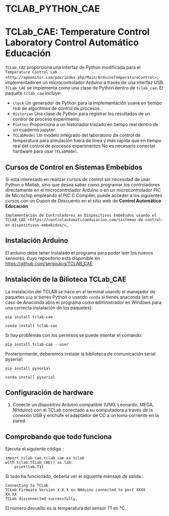 # TCLAB_PYTHON_CAE
TCLab_CAE: Temperature Control Laboratory Control Automático Educación
=======================================================================


``TCLab_CAE`` proporciona una interfaz de Python modificada para el `Temperature Control Lab <http://apmonitor.com/pdc/index.php/Main/ArduinoTemperatureControl>`_ implementado en un microcontrolador Arduino a través de una interfaz USB. ``TCLab_CAE`` se implementa como una clase de Python dentro de ``tclab_cae``.  El paquete  ``tclab_cae`` incluye:

* ``clock`` Un generador de Python para la implementación suave en tiempo real de    algoritmos de control de procesos.
* ``Historian`` Una clase de Python para registrar los resultados de un control de proceso experimento.
* ``Plotter`` Proporciona a un historiador trazado en tiempo real dentro de un cuaderno jupyter.
* ``TCLabModel`` Un modelo integrado del laboratorio de control de temperatura para simulación fuera de línea y más rápida que en tiempo real del control de procesos experimentos No es necesario conectar hardware para usar ``TCLabModel``.

Cursos de Control en Sistemas Embebidos
--------------------

Si esta interesado en realizar cursos de control sin necesidad de usar Python o Matlab, sino que desea saber como programar los controladores directamente en el microcontrolador Arduino o en un microcontrolador PIC de Microchip empleando el PIC C Compiler, puede acceder a los siguientes cursos con un Cupon de Descuento en el sitio web de **Control Automático Educación**

`Implementación de Controladores en Dispositivos Embebidos usando el TCLAB_CAE <https://controlautomaticoeducacion.com/sistemas-de-control-en-dispositivos-embebidos/>`_ 

Instalación Arduino
--------------------

El arduino debe tener instalado el programa para poder leer los nuevos sensores, cuyo repositorio esta disponible en 
<https://github.com/sergioacg/TCLAB_CAE>

Instalación de la Bilioteca TCLab_CAE
--------------------

La instalación del TCLAB se hace en el terminal usando el manejador de paquetes ``pip`` si tienes Python o usando ``conda`` si tienes anaconda (en el caso de Anaconda abra el programa como administrador en Windows para una correcta instalación de los paquetes):

``pip install tclab-cae``

``conda install tclab-cae``

Si hay problemas con los permisos se puede intentar el comando:

``pip install tclab-cae --user``


Posteriormente, deberemos instalar la biblioteca de comunicación serial pyserial:

``pip install pyserial``

``conda install pyserial``


Configuración de hardware
--------------

1. Conecte un dispositivo Arduino compatible (UNO, Leonardo, MEGA, NHduino) con el TCLab conectado a su computadora a través de la conexión USB y enchufe el adaptador de CC a un toma corriente en la pared.


Comprobando que todo funciona
------------------------------

Ejecuta el siguiente código :

    import tclab_cae.tclab_cae as tclab   
    with tclab.TCLab_CAE() as lab:
        print(lab.T1)

Si todo ha funcionado, debería ver el siguiente mensaje de salida::

    Connecting to TCLab
    TCLab Firmware Version X.X.X on NHduino connected to port XXXX
    XX.XX
    TCLab disconnected successfully.

El número devuelto es la temperatura del sensor T1 en °C.

